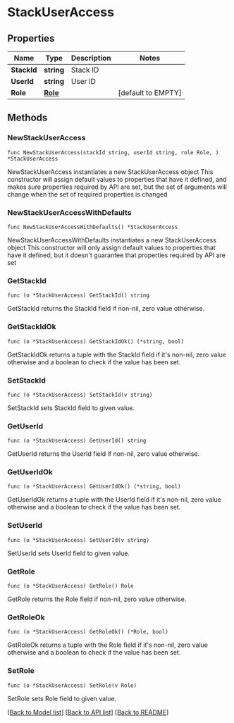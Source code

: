 # StackUserAccess

## Properties

Name | Type | Description | Notes
------------ | ------------- | ------------- | -------------
**StackId** | **string** | Stack ID | 
**UserId** | **string** | User ID | 
**Role** | [**Role**](Role.md) |  | [default to EMPTY]

## Methods

### NewStackUserAccess

`func NewStackUserAccess(stackId string, userId string, role Role, ) *StackUserAccess`

NewStackUserAccess instantiates a new StackUserAccess object
This constructor will assign default values to properties that have it defined,
and makes sure properties required by API are set, but the set of arguments
will change when the set of required properties is changed

### NewStackUserAccessWithDefaults

`func NewStackUserAccessWithDefaults() *StackUserAccess`

NewStackUserAccessWithDefaults instantiates a new StackUserAccess object
This constructor will only assign default values to properties that have it defined,
but it doesn't guarantee that properties required by API are set

### GetStackId

`func (o *StackUserAccess) GetStackId() string`

GetStackId returns the StackId field if non-nil, zero value otherwise.

### GetStackIdOk

`func (o *StackUserAccess) GetStackIdOk() (*string, bool)`

GetStackIdOk returns a tuple with the StackId field if it's non-nil, zero value otherwise
and a boolean to check if the value has been set.

### SetStackId

`func (o *StackUserAccess) SetStackId(v string)`

SetStackId sets StackId field to given value.


### GetUserId

`func (o *StackUserAccess) GetUserId() string`

GetUserId returns the UserId field if non-nil, zero value otherwise.

### GetUserIdOk

`func (o *StackUserAccess) GetUserIdOk() (*string, bool)`

GetUserIdOk returns a tuple with the UserId field if it's non-nil, zero value otherwise
and a boolean to check if the value has been set.

### SetUserId

`func (o *StackUserAccess) SetUserId(v string)`

SetUserId sets UserId field to given value.


### GetRole

`func (o *StackUserAccess) GetRole() Role`

GetRole returns the Role field if non-nil, zero value otherwise.

### GetRoleOk

`func (o *StackUserAccess) GetRoleOk() (*Role, bool)`

GetRoleOk returns a tuple with the Role field if it's non-nil, zero value otherwise
and a boolean to check if the value has been set.

### SetRole

`func (o *StackUserAccess) SetRole(v Role)`

SetRole sets Role field to given value.



[[Back to Model list]](../README.md#documentation-for-models) [[Back to API list]](../README.md#documentation-for-api-endpoints) [[Back to README]](../README.md)


